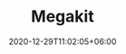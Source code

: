 ---
title: "Megakit"
date: 2020-12-29T11:02:05+06:00 
# type don't remove or customize
type : "docs"
---